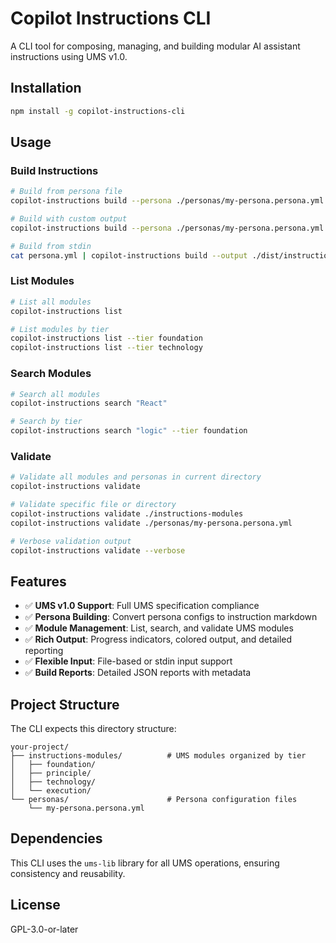 # Copilot Instructions CLI

A CLI tool for composing, managing, and building modular AI assistant instructions using UMS v1.0.

## Installation

```bash
npm install -g copilot-instructions-cli
```

## Usage

### Build Instructions

```bash
# Build from persona file
copilot-instructions build --persona ./personas/my-persona.persona.yml

# Build with custom output
copilot-instructions build --persona ./personas/my-persona.persona.yml --output ./dist/instructions.md

# Build from stdin
cat persona.yml | copilot-instructions build --output ./dist/instructions.md
```

### List Modules

```bash
# List all modules
copilot-instructions list

# List modules by tier
copilot-instructions list --tier foundation
copilot-instructions list --tier technology
```

### Search Modules

```bash
# Search all modules
copilot-instructions search "React"

# Search by tier
copilot-instructions search "logic" --tier foundation
```

### Validate

```bash
# Validate all modules and personas in current directory
copilot-instructions validate

# Validate specific file or directory
copilot-instructions validate ./instructions-modules
copilot-instructions validate ./personas/my-persona.persona.yml

# Verbose validation output
copilot-instructions validate --verbose
```

## Features

- ✅ **UMS v1.0 Support**: Full UMS specification compliance
- ✅ **Persona Building**: Convert persona configs to instruction markdown
- ✅ **Module Management**: List, search, and validate UMS modules
- ✅ **Rich Output**: Progress indicators, colored output, and detailed reporting
- ✅ **Flexible Input**: File-based or stdin input support
- ✅ **Build Reports**: Detailed JSON reports with metadata

## Project Structure

The CLI expects this directory structure:

```
your-project/
├── instructions-modules/          # UMS modules organized by tier
│   ├── foundation/
│   ├── principle/
│   ├── technology/
│   └── execution/
└── personas/                      # Persona configuration files
    └── my-persona.persona.yml
```

## Dependencies

This CLI uses the `ums-lib` library for all UMS operations, ensuring consistency and reusability.

## License

GPL-3.0-or-later
